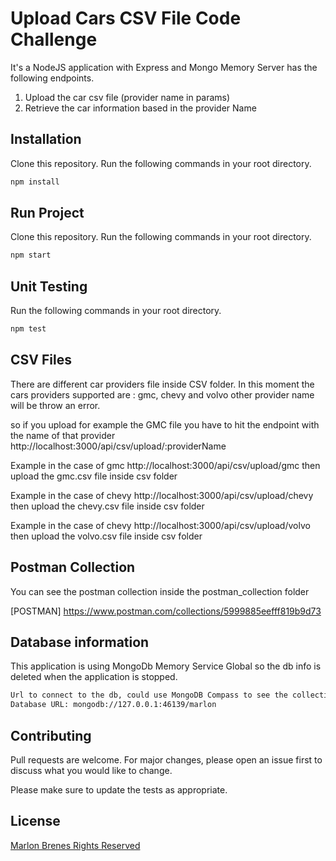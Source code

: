 # Upload Cars CSV File Code Challenge

It's a NodeJS application with Express and Mongo Memory Server has the following endpoints.

1. Upload the car csv file (provider name in params)
2. Retrieve the car information based in the provider Name

## Installation

Clone this repository.
Run the following commands in your root directory.

```bash
npm install
```

## Run Project

Clone this repository.
Run the following commands in your root directory.

```bash
npm start
```

## Unit Testing

Run the following commands in your root directory.

```bash
npm test
```

## CSV Files
There are different car providers file inside CSV folder.
In this moment the cars providers supported are : gmc, chevy and volvo other 
provider name will be throw an error. 

so if you upload for example the GMC file you have to hit the endpoint with the name of that 
provider 
http://localhost:3000/api/csv/upload/:providerName 

Example in the case of gmc 
http://localhost:3000/api/csv/upload/gmc then upload the gmc.csv file inside csv folder 

Example in the case of chevy
http://localhost:3000/api/csv/upload/chevy  then upload the chevy.csv file inside csv folder 

Example in the case of chevy
http://localhost:3000/api/csv/upload/volvo  then upload the volvo.csv file inside csv folder 

## Postman Collection

You can see the postman collection inside the postman_collection folder 

[POSTMAN] https://www.postman.com/collections/5999885eefff819b9d73

## Database information

This application is using MongoDb Memory Service Global so the db info is deleted when the application is stopped.  

```bash
Url to connect to the db, could use MongoDB Compass to see the collections using GUI app
Database URL: mongodb://127.0.0.1:46139/marlon
```
## Contributing

Pull requests are welcome. For major changes, please open an issue first to discuss what you would like to change.

Please make sure to update the tests as appropriate.

## License

[Marlon Brenes Rights Reserved](https://github.com/mbrenes)
